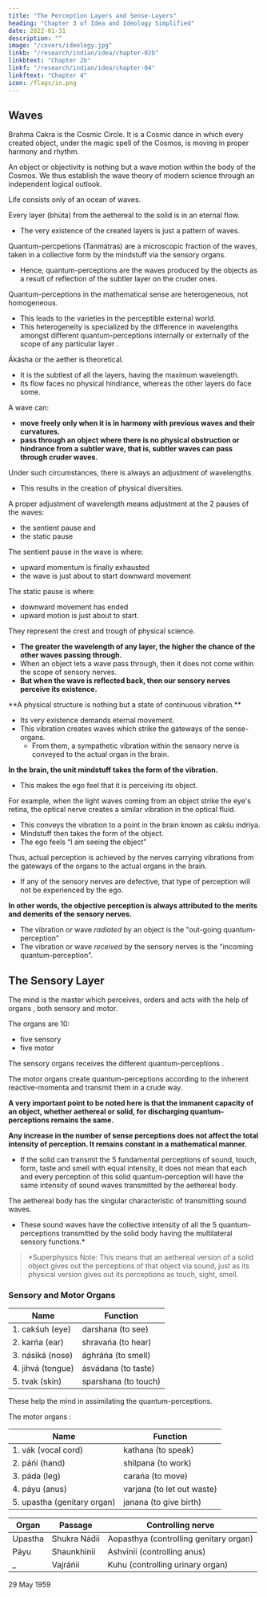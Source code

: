 ```yaml
---
title: "The Perception Layers and Sense-Layers"
heading: "Chapter 3 of Idea and Ideology Simplified"
date: 2022-01-31
description: ""
image: "/covers/ideology.jpg"
linkb: "/research/indian/idea/chapter-02b"
linkbtext: "Chapter 2b"
linkf: "/research/indian/idea/chapter-04"
linkftext: "Chapter 4"
icon: /flags/in.png
---
```



## Waves

Brahma Cakra is the Cosmic Circle. It is a Cosmic dance in which every created object, under the magic spell of the Cosmos, is moving in proper harmony and rhythm. 

An object or objectivity is nothing but a wave motion within the body of the Cosmos. <!-- The philosophy of Ananda Marga thus --> We thus establish the wave theory of modern science through an independent logical outlook. 

Life consists only of an ocean of waves.

Every layer (bhúta) from the aethereal to the solid is in an eternal flow.
- The very existence of the created layers <!-- bhútatattva --> is just a pattern of waves. 

Quantum-percpetions (Tanmátras) are a microscopic fraction of the waves, taken in a collective form by the mindstuff via the sensory organs<!-- -cum-citta -->. 
- <!-- These microscopic fractions carried through waves are called . --> Hence, quantum-perceptions <!-- tanmátras --> <!-- are nothing but --> are the waves produced by the objects as a result of reflection of the subtler layer <!-- bhúta --> on the cruder ones.

<!-- Tanmátras --> Quantum-perceptions in the mathematical sense are heterogeneous, not homogeneous.
- This leads to the varieties in the perceptible external world. 
- This heterogeneity is specialized by the difference in wavelengths amongst different quantum-perceptions <!-- tanmátras --> internally or externally of the scope of any particular layer <!-- bhúta -->.


Ákásha or the aether is theoretical. 
- It is the subtlest of all the layers<!-- bhútas -->, having the maximum wavelength. 
- Its flow faces no physical hindrance, whereas the other layers<!--  bhútas --> do face some.

A wave can:
- **move freely only when it is in harmony with previous waves and their curvatures.** 
- **pass through an object where there is no physical obstruction or hindrance from a subtler wave, that is, subtler waves can pass through cruder waves.** 

Under such circumstances, there is always an adjustment of wavelengths. 
- This results in the creation of physical diversities.

A proper adjustment of wavelength means adjustment at the 2 pauses of the waves:
- the sentient pause and
- the static pause

The sentient pause in the wave is where:
- upward momentum is finally exhausted
- the wave is just about to start downward movement

The static pause is where:
- downward movement has ended
- upward motion is just about to start.

They represent the crest and trough of physical science.
- **The greater the wavelength of any layer, the higher the chance of the other waves passing through.** <!--  this adjustment of the striking . -->
- When an object lets a wave pass through, then it does not come within the scope of sensory nerves. 
- **But when the wave is reflected back, then our sensory nerves perceive its existence.**
<!--  does not get such a passage, that is, it -->
<!-- Let us examine the process of actual perception and see how it occurs.  -->

<!-- HOW TO REFLECT SUBTLER WAVES??? -->

<!-- The existence of -->**A physical structure is nothing but a state of continuous vibration.** 
- Its very existence demands eternal movement. 
- This vibration creates waves which strike the gateways of the sense-organs.
  - From them, a sympathetic vibration within the sensory nerve is conveyed to the actual organ in the brain. 

**In the brain, the unit mindstuff takes the form of the vibration.** 
- This makes the ego feel that it is perceiving its object.

For example, when the light waves coming from an object strike the eye's retina, the optical nerve creates a similar vibration in the optical fluid. 
- This conveys the vibration to a point in the brain known as cakśu indriya.
- Mindstuff then takes the form of the object. <!-- ahaḿtattva or --> 
- The ego feels “I am seeing the object”

Thus, actual perception is achieved by <!-- made through a process in --> the nerves carrying vibrations from the gateways of the organs to the actual <!-- sites of the particular --> organs in the brain. <!-- This is the case with taste perception and other sensory activities.  -->
- If any of the sensory nerves are defective, that type of perception will not be experienced by the ego.

**In other words, the objective perception is always attributed to the merits and demerits of the sensory nerves.**
- The vibration or wave *radiated* by an object is the "out-going quantum-perception"<!--  tanmátra” -->
- The vibration or wave *received* by the sensory nerves is the "incoming quantum-perception"<!--  tanmátra” -->.


## The Sensory Layer

<!-- Indriyatattva -->

The mind is the master which perceives, orders and acts with the help of organs <!-- indriyas -->, both sensory and motor. 

The <!-- indriyas or --> organs are 10:
- five sensory
- five motor

The sensory organs <!-- indriyas --> receives the different quantum-perceptions <!-- tanmátras -->.

The motor organs <!-- indriyas --> create quantum-perceptions <!-- tanmátras --> according to the inherent reactive-momenta <!-- saḿskára --> and transmit them in a crude way. <!-- n extroversial style. -->

**A very important point to be noted here is that the immanent capacity of an object, whether aethereal or solid, for discharging quantum-perceptions <!-- tanmátras, --> remains the same.** 

**Any increase in the number of sense perceptions does not affect the total intensity of perception. It remains constant in a mathematical manner.**
- If the solid can transmit the 5 fundamental perceptions of sound, touch, form, taste and smell with equal intensity, it does not mean that each and every perception of this solid quantum-perception <!-- tanmátra --> will have the same intensity of sound waves transmitted by the aethereal body.

The aethereal body has the singular characteristic of transmitting sound waves.
- These sound waves have the collective intensity of all the 5 quantum-perceptions <!-- tanmátras --> transmitted by the solid body having the multilateral sensory functions.*

> *Superphysics Note: This means that an aethereal version of a solid object gives out the perceptions of that object via sound, just as its physical version gives out its perceptions as touch, sight, smell.    

<!-- idea-object gives out the perceptions via sound just as its physical object gives out its perceptions as touch, sight,   -->


### Sensory and Motor Organs

Name | Function
--- | ---
1. cakśuh (eye) | darshana (to see)
2. karńa (ear) | shravańa (to hear)
3. násiká (nose) | ághráńa (to smell)
4. jihvá (tongue) | ásvádana (to taste)
5. tvak (skin) | sparshana (to touch)

These help the mind in assimilating the <!-- tanmátras --> quantum-perceptions.

The motor organs <!-- or karmendriyas -->:

Name | Function
--- | ---
1. vák (vocal cord) | kathana (to speak)
2. páńi (hand) | shilpana (to work)
3. páda (leg) | carańa (to move)
4. páyu (anus) | varjana (to let out waste)
5. upastha (genitary organ) | janana (to give birth)


Organ | Passage	| Controlling nerve
--- | --- | ---
Upastha	| Shukra Nád́ii| Aopasthya (controlling genitary organ)
Páyu | Shaunkhinii	| Ashvinii (controlling anus)
_ | Vajráńii | Kuhu (controlling urinary organ) 


29 May 1959

